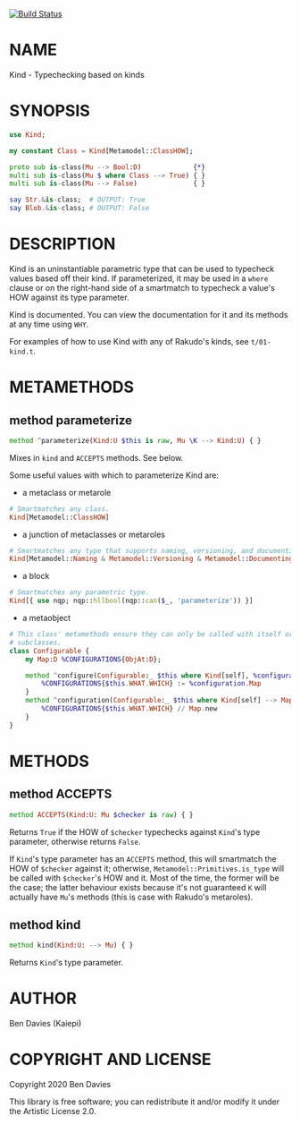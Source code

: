[![Build Status](https://travis-ci.com/Kaiepi/p6-Kind.svg?branch=master)](https://travis-ci.com/Kaiepi/p6-Kind)

NAME
====

Kind - Typechecking based on kinds

SYNOPSIS
========

```raku
use Kind;

my constant Class = Kind[Metamodel::ClassHOW];

proto sub is-class(Mu --> Bool:D)             {*}
multi sub is-class(Mu $ where Class --> True) { }
multi sub is-class(Mu --> False)              { }

say Str.&is-class;  # OUTPUT: True
say Blob.&is-class; # OUTPUT: False
```

DESCRIPTION
===========

Kind is an uninstantiable parametric type that can be used to typecheck values based off their kind. If parameterized, it may be used in a `where` clause or on the right-hand side of a smartmatch to typecheck a value's HOW against its type parameter.

Kind is documented. You can view the documentation for it and its methods at any time using `WHY`.

For examples of how to use Kind with any of Rakudo's kinds, see `t/01-kind.t`.

METAMETHODS
===========

method parameterize
-------------------

```raku
method ^parameterize(Kind:U $this is raw, Mu \K --> Kind:U) { }
```

Mixes in `kind` and `ACCEPTS` methods. See below.

Some useful values with which to parameterize Kind are:

  * a metaclass or metarole

```raku
# Smartmatches any class.
Kind[Metamodel::ClassHOW]
```

  * a junction of metaclasses or metaroles

```raku
# Smartmatches any type that supports naming, versioning, and documenting.
Kind[Metamodel::Naming & Metamodel::Versioning & Metamodel::Documenting]
```

  * a block

```raku
# Smartmatches any parametric type.
Kind[{ use nqp; nqp::hllbool(nqp::can($_, 'parameterize')) }]
```

  * a metaobject

```raku
# This class' metamethods ensure they can only be called with itself or its
# subclasses.
class Configurable {
    my Map:D %CONFIGURATIONS{ObjAt:D};

    method ^configure(Configurable:_ $this where Kind[self], %configuration --> Map:D) {
        %CONFIGURATIONS{$this.WHAT.WHICH} := %configuration.Map
    }
    method ^configuration(Configurable:_ $this where Kind[self] --> Map:D) {
        %CONFIGURATIONS{$this.WHAT.WHICH} // Map.new
    }
}
```

METHODS
=======

method ACCEPTS
--------------

```raku
method ACCEPTS(Kind:U: Mu $checker is raw) { }
```

Returns `True` if the HOW of `$checker` typechecks against `Kind`'s type parameter, otherwise returns `False`.

If `Kind`'s type parameter has an `ACCEPTS` method, this will smartmatch the HOW of `$checker` against it; otherwise, `Metamodel::Primitives.is_type` will be called with `$checker`'s HOW and it. Most of the time, the former will be the case; the latter behaviour exists because it's not guaranteed `K` will actually have `Mu`'s methods (this is case with Rakudo's metaroles).

method kind
-----------

```raku
method kind(Kind:U: --> Mu) { }
```

Returns `Kind`'s type parameter.

AUTHOR
======

Ben Davies (Kaiepi)

COPYRIGHT AND LICENSE
=====================

Copyright 2020 Ben Davies

This library is free software; you can redistribute it and/or modify it under the Artistic License 2.0.

